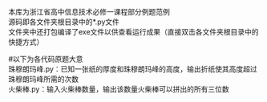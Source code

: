 本库为浙江省高中信息技术必修一课程部分例题范例  
源码即各文件夹根目录中的*.py文件  
文件夹中还打包编译了exe文件以供查看运行成果（直接双击各文件夹根目录中的快捷方式）  

#以下为各代码原题大意  
珠穆朗玛峰.py：已知一张纸的厚度和珠穆朗玛峰的高度，输出折纸使其高度超过珠穆朗玛峰所需的次数  
火柴棒.py：输入火柴棒数量，输出该数量火柴棒可以拼出的所有三位数  
